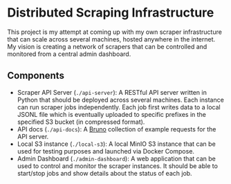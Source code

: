 # Distributed Scraping Infrastructure
This project is my attempt at coming up with my own scraper infrastructure that can scale across several machines, hosted anywhere in the internet. My vision is creating a network of scrapers that can be controlled and monitored from a central admin dashboard.

## Components
- Scraper API Server (`./api-server`): A RESTful API server written in Python that should be deployed across several machines. Each instance can run scraper jobs independently. Each job first writes data to a local JSONL file which is eventually uploaded to specific prefixes in the specified S3 bucket (in compressed format).
- API docs (`./api-docs`): A [Bruno](https://www.usebruno.com/) collection of example requests for the API server.
- Local S3 instance (`./local-s3`): A local MinIO S3 instance that can be used for testing purposes and launched via Docker Compose. 
- Admin Dashboard (`./admin-dashboard`): A web application that can be used to control and monitor the scraper instances. It should be able to start/stop jobs and show details about the status of each job.